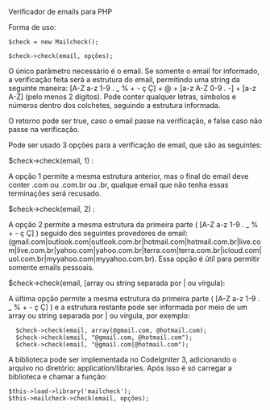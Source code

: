 Verificador de emails para PHP

Forma de uso:

    $check = new Mailcheck();

    $check->check(email, opções);

O único parâmetro necessário é o email. Se somente o email for informado, a verificação feita será a estrutura do email, permitindo uma string da seguinte maneira: [A-Z a-z 1-9 . _ % + - ç Ç] + @ + [a-z A-Z 0-9 . -] + [a-z A-Z] (pelo menos 2 dígitos). Pode conter qualquer letras, símbolos e números dentro dos colchetes, seguindo a estrutura informada.

O retorno pode ser true, caso o email passe na verificação, e false caso não passe na verificação.

Pode ser usado 3 opções para a verificação de email, que são as seguintes:

  $check->check(email, 1) : 
  
   A opção 1 permite a mesma estrutura anterior, mas o final do email deve conter .com ou .com.br ou .br, qualque email que não tenha essas terminações será recusado.

  $check->check(email, 2) : 
  
   A opção 2 permite a mesma estrutura da primeira parte ( [A-Z a-z 1-9 . _ % + - ç Ç] ) seguido dos seguintes provedores de email:(gmail.com|outlook.com|outlook.com.br|hotmail.com|hotmail.com.br|live.com|live.com.br|yahoo.com|yahoo.com.br|terra.com|terra.com.br|icloud.com|uol.com.br|myyahoo.com|myyahoo.com.br). 
  Essa opção é útil para permitir somente emails pessoais.

  $check->check(email, [array ou string separada por | ou vírgula): 
  
   A última opção permite a mesma estrutura da primeira parte ( [A-Z a-z 1-9 . _ % + - ç Ç] ) e a estrutura restante pode ser informada por meio de um array ou string separada por | ou vírgula, por exemplo: 
  
      $check->check(email, array(@gmail.com, @hotmail.com);
      $check->check(email, "@gmail.com, @hotmail.com");
      $check->check(email, "@gmail.com|@hotmail.com");

A biblioteca pode ser implementada no CodeIgniter 3, adicionando o arquivo no diretório: application/libraries. Após isso é só carregar a biblioteca e chamar a função:

    $this->load->library('mailcheck');
    $this->mailcheck->check(email, opções);
